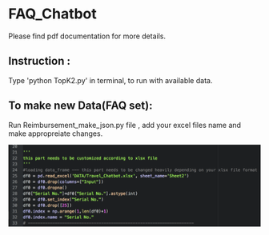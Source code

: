 # FAQ_Chatbot
Please find pdf documentation for more details.

## Instruction :
Type 'python TopK2.py' in terminal, to run with available data.

## To make new Data(FAQ set):
Run Reimbursement_make_json.py file , add your excel files name and make appropreiate changes.

![alt text](https://github.com/Dk20/FAQ_Chatbot/blob/master/ScreenShot.png "screen shot")

